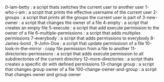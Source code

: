 0-iam-betty
: a script thats switches the current user to another user
1-who-i-am
: a scrpit that prints the effective username of the current user 
2-groups
: a script that prints all the groups the current user is part of
3-new-owner 
: a script that changes the owner of a file
4-empty
: a script that creates an empty file
5-execute
: a script that add execute permission to the owner of a file
6-multiple-permissions
: a script that adds multiples permissions
7-everybody
: a script that adds permissions to everybody
8-James-bond , 9-John-Doe
: a script that update permissiosn of a file
10-look-in-the-mirror
: copy file permission from a file to another
11-directories-permissions
: a script that adds execute permission to all subdirectories of the current directory
12-more-directories
: a script thats creates a specific dir with defined permissions
13-change group 
: a script that changes group owner of a file
100-change-owner-and-group
: a script that changes owner and group owner 
